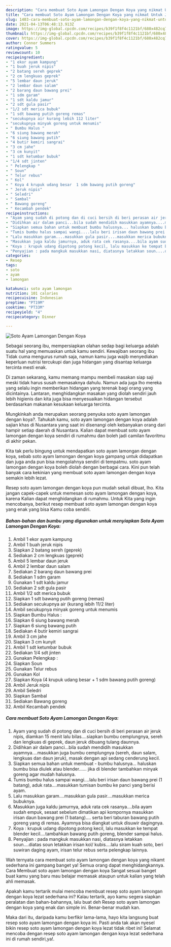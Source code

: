 ```yaml
---
description: "Cara membuat Soto Ayam Lamongan Dengan Koya yang nikmat Untuk Jualan"
title: "Cara membuat Soto Ayam Lamongan Dengan Koya yang nikmat Untuk Jualan"
slug: 1403-cara-membuat-soto-ayam-lamongan-dengan-koya-yang-nikmat-untuk-jualan
date: 2021-04-13T06:48:13.913Z
image: https://img-global.cpcdn.com/recipes/b39f1f8f4c1121bf/680x482cq70/soto-ayam-lamongan-dengan-koya-foto-resep-utama.jpg
thumbnail: https://img-global.cpcdn.com/recipes/b39f1f8f4c1121bf/680x482cq70/soto-ayam-lamongan-dengan-koya-foto-resep-utama.jpg
cover: https://img-global.cpcdn.com/recipes/b39f1f8f4c1121bf/680x482cq70/soto-ayam-lamongan-dengan-koya-foto-resep-utama.jpg
author: Connor Summers
ratingvalue: 5
reviewcount: 10
recipeingredient:
- "1 ekor ayam kampung"
- "1 buah jeruk nipis"
- "2 batang sereh geprek"
- "2 cm lengkuas geprek"
- "5 lembar daun jeruk"
- "2 lembar daun salam"
- "2 barang daun bawang prei"
- "1 sdm garam"
- "1 sdt kaldu jamur"
- "2 sdt gula pasir"
- "1/2 sdt merica bubuk"
- "1 sdt bawang putih goreng remas"
- "secukupnya air kurang lebih 112 liter"
- "secukupnya minyak goreng untuk menumis"
- " Bumbu Halus "
- "6 siung bawang merah"
- "6 siung bawang putih"
- "4 butir kemiri sangrai"
- "3 cm jahe"
- "3 cm kunyit"
- "1 sdt ketumbar bubuk"
- "1/4 sdt jinten"
- " Pelengkap "
- " Soun"
- " Telur rebus"
- " Kol"
- " Koya 4 krupuk udang besar  1 sdm bawang putih goreng"
- " Jeruk nipis"
- " Seledri"
- " Sambal"
- " Bawang goreng"
- " Kecambah pendek"
recipeinstructions:
- "Ayam yang sudah di potong dan di cuci bersih di beri perasan air jeruk nipis, diamkan 15 menit lalu bilas....siapkan bumbu cemplungnya, sereh dan lengkuas di geprek, daun jeruk dibuang tulang daunnya."
- "Didihkan air dalam panci...bila sudah mendidih masukkan ayamnya....masukkan juga bumbu cemplungnya (sereh, daun salam, lengkuas dan daun jeruk), masak dengan api sedang cenderung kecil."
- "Siapkan semua bahan untuk membuat bumbu halusnya... haluskan bumbu bisa diulek atau blender...... jika di blender tambahkan minyak goreng agar mudah halusnya."
- "Tumis bumbu halus sampai wangi....lalu beri irisan daun bawang prei (1 batang), aduk rata....masukkan tumisan bumbu ke panci yang berisi ayam."
- "Lalu masukkan garam....masukkan gula pasir....masukkan merica bubuknya."
- "Masukkan juga kaldu jamurnya, aduk rata cek rasanya....bila ayam sudah empuk, sesaat sebelum dimatikan api kompornya masukkan irisan daun bawang prei (1 batang).... serta beri taburan bawang putih goreng yang di remas. Ayamnya bisa diangkat untuk disuwir dagingnya."
- "Koya : krupuk udang dipotong potong kecil, lalu masukkan ke tempat blender kecil....tambahkan bawang putih goreng, blender sampai halus."
- "Penyajian : pada mangkuk masukkan nasi, diatasnya letakkan soun....diatas soun letakkan irisan kol/ kubis....lalu siram kuah soto, beri suwiran daging ayam, irisan telur rebus serta pelengkap lainnya."
categories:
- Resep
tags:
- soto
- ayam
- lamongan

katakunci: soto ayam lamongan 
nutrition: 101 calories
recipecuisine: Indonesian
preptime: "PT19M"
cooktime: "PT33M"
recipeyield: "4"
recipecategory: Dinner

---
```



![Soto Ayam Lamongan Dengan Koya](https://img-global.cpcdn.com/recipes/b39f1f8f4c1121bf/680x482cq70/soto-ayam-lamongan-dengan-koya-foto-resep-utama.jpg)

Sebagai seorang ibu, mempersiapkan olahan sedap bagi keluarga adalah suatu hal yang memuaskan untuk kamu sendiri. Kewajiban seorang ibu Tidak cuma mengurus rumah saja, namun kamu juga wajib menyediakan keperluan nutrisi tercukupi dan juga hidangan yang disantap keluarga tercinta mesti enak.

Di zaman  sekarang, kamu memang mampu membeli masakan siap saji meski tidak harus susah memasaknya dahulu. Namun ada juga lho mereka yang selalu ingin memberikan hidangan yang terenak bagi orang yang dicintainya. Lantaran, menghidangkan masakan yang diolah sendiri jauh lebih higienis dan kita juga bisa menyesuaikan hidangan tersebut berdasarkan makanan kesukaan keluarga tercinta. 



Mungkinkah anda merupakan seorang penyuka soto ayam lamongan dengan koya?. Tahukah kamu, soto ayam lamongan dengan koya adalah sajian khas di Nusantara yang saat ini disenangi oleh kebanyakan orang dari hampir setiap daerah di Nusantara. Kalian dapat membuat soto ayam lamongan dengan koya sendiri di rumahmu dan boleh jadi camilan favoritmu di akhir pekan.

Kita tak perlu bingung untuk mendapatkan soto ayam lamongan dengan koya, sebab soto ayam lamongan dengan koya gampang untuk didapatkan dan juga anda pun bisa mengolahnya sendiri di tempatmu. soto ayam lamongan dengan koya boleh diolah dengan berbagai cara. Kini pun telah banyak cara kekinian yang membuat soto ayam lamongan dengan koya semakin lebih lezat.

Resep soto ayam lamongan dengan koya pun mudah sekali dibuat, lho. Kita jangan capek-capek untuk memesan soto ayam lamongan dengan koya, karena Kalian dapat menghidangkan di rumahmu. Untuk Kita yang ingin mencobanya, berikut resep membuat soto ayam lamongan dengan koya yang enak yang bisa Kamu coba sendiri.

<!--inarticleads1-->

##### Bahan-bahan dan bumbu yang digunakan untuk menyiapkan Soto Ayam Lamongan Dengan Koya:

1. Ambil 1 ekor ayam kampung
1. Ambil 1 buah jeruk nipis
1. Siapkan 2 batang sereh (geprek)
1. Sediakan 2 cm lengkuas (geprek)
1. Ambil 5 lembar daun jeruk
1. Ambil 2 lembar daun salam
1. Sediakan 2 barang daun bawang prei
1. Sediakan 1 sdm garam
1. Gunakan 1 sdt kaldu jamur
1. Sediakan 2 sdt gula pasir
1. Ambil 1/2 sdt merica bubuk
1. Siapkan 1 sdt bawang putih goreng (remas)
1. Sediakan secukupnya air (kurang lebih 11/2 liter)
1. Ambil secukupnya minyak goreng untuk menumis
1. Siapkan  Bumbu Halus :
1. Siapkan 6 siung bawang merah
1. Siapkan 6 siung bawang putih
1. Sediakan 4 butir kemiri sangrai
1. Ambil 3 cm jahe
1. Siapkan 3 cm kunyit
1. Ambil 1 sdt ketumbar bubuk
1. Sediakan 1/4 sdt jinten
1. Gunakan  Pelengkap :
1. Siapkan  Soun
1. Gunakan  Telur rebus
1. Gunakan  Kol
1. Siapkan  Koya (4 krupuk udang besar + 1 sdm bawang putih goreng)
1. Ambil  Jeruk nipis
1. Ambil  Seledri
1. Siapkan  Sambal
1. Sediakan  Bawang goreng
1. Ambil  Kecambah pendek




<!--inarticleads2-->

##### Cara membuat Soto Ayam Lamongan Dengan Koya:

1. Ayam yang sudah di potong dan di cuci bersih di beri perasan air jeruk nipis, diamkan 15 menit lalu bilas....siapkan bumbu cemplungnya, sereh dan lengkuas di geprek, daun jeruk dibuang tulang daunnya.
1. Didihkan air dalam panci...bila sudah mendidih masukkan ayamnya....masukkan juga bumbu cemplungnya (sereh, daun salam, lengkuas dan daun jeruk), masak dengan api sedang cenderung kecil.
1. Siapkan semua bahan untuk membuat - bumbu halusnya... haluskan bumbu bisa diulek atau blender...... jika di blender tambahkan minyak goreng agar mudah halusnya.
1. Tumis bumbu halus sampai wangi....lalu beri irisan daun bawang prei (1 batang), aduk rata....masukkan tumisan bumbu ke panci yang berisi ayam.
1. Lalu masukkan garam....masukkan gula pasir....masukkan merica bubuknya.
1. Masukkan juga kaldu jamurnya, aduk rata cek rasanya....bila ayam sudah empuk, sesaat sebelum dimatikan api kompornya masukkan irisan daun bawang prei (1 batang).... serta beri taburan bawang putih goreng yang di remas. Ayamnya bisa diangkat untuk disuwir dagingnya.
1. Koya : krupuk udang dipotong potong kecil, lalu masukkan ke tempat blender kecil....tambahkan bawang putih goreng, blender sampai halus.
1. Penyajian : pada mangkuk masukkan nasi, diatasnya letakkan soun....diatas soun letakkan irisan kol/ kubis....lalu siram kuah soto, beri suwiran daging ayam, irisan telur rebus serta pelengkap lainnya.




Wah ternyata cara membuat soto ayam lamongan dengan koya yang nikamt sederhana ini gampang banget ya! Semua orang dapat menghidangkannya. Cara Membuat soto ayam lamongan dengan koya Sangat sesuai banget buat kamu yang baru mau belajar memasak ataupun untuk kalian yang telah ahli memasak.

Apakah kamu tertarik mulai mencoba membuat resep soto ayam lamongan dengan koya lezat sederhana ini? Kalau tertarik, ayo kamu segera siapkan peralatan dan bahan-bahannya, lalu buat deh Resep soto ayam lamongan dengan koya yang enak dan simple ini. Benar-benar mudah kan. 

Maka dari itu, daripada kamu berfikir lama-lama, hayo kita langsung buat resep soto ayam lamongan dengan koya ini. Pasti anda tak akan nyesel bikin resep soto ayam lamongan dengan koya lezat tidak ribet ini! Selamat mencoba dengan resep soto ayam lamongan dengan koya lezat sederhana ini di rumah sendiri,ya!.

